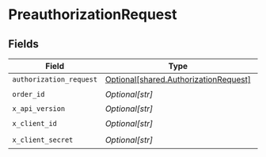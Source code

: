 # PreauthorizationRequest


## Fields

| Field                                                                                    | Type                                                                                     | Required                                                                                 | Description                                                                              |
| ---------------------------------------------------------------------------------------- | ---------------------------------------------------------------------------------------- | ---------------------------------------------------------------------------------------- | ---------------------------------------------------------------------------------------- |
| `authorization_request`                                                                  | [Optional[shared.AuthorizationRequest]](undefined/models/shared/authorizationrequest.md) | :heavy_minus_sign:                                                                       | N/A                                                                                      |
| `order_id`                                                                               | *Optional[str]*                                                                          | :heavy_check_mark:                                                                       | N/A                                                                                      |
| `x_api_version`                                                                          | *Optional[str]*                                                                          | :heavy_minus_sign:                                                                       | N/A                                                                                      |
| `x_client_id`                                                                            | *Optional[str]*                                                                          | :heavy_check_mark:                                                                       | N/A                                                                                      |
| `x_client_secret`                                                                        | *Optional[str]*                                                                          | :heavy_check_mark:                                                                       | N/A                                                                                      |